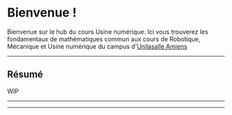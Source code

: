 # Bienvenue !

Bienvenue sur le hub du cours Usine numérique.
Ici vous trouverez les fondamentaux de mathématiques commun aux cours de Robotique, Mécanique et Usine numérique du campus d'[Unilasalle Amiens](https://amiens.unilasalle.fr)

---

## Résumé

WIP

---


---